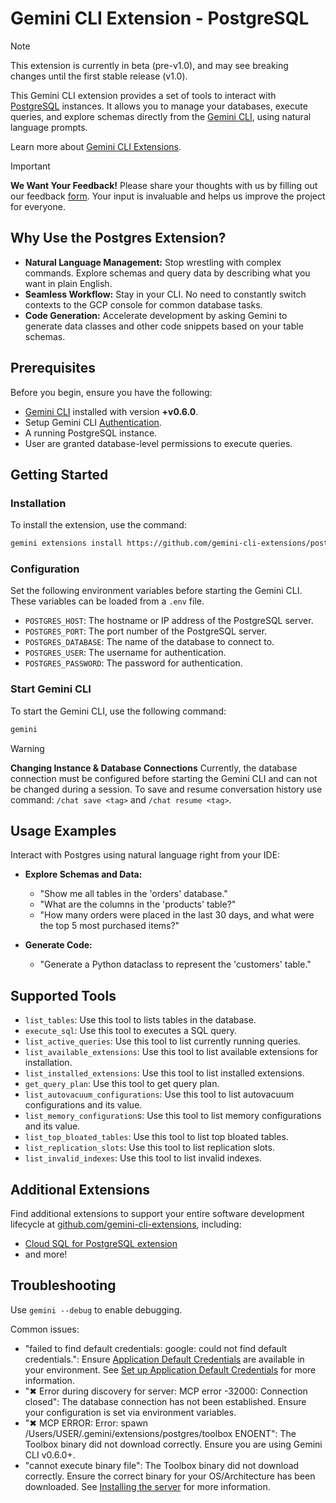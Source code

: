 # Gemini CLI Extension - PostgreSQL

> [!NOTE]
> This extension is currently in beta (pre-v1.0), and may see breaking changes until the first stable release (v1.0).

This Gemini CLI extension provides a set of tools to interact with [PostgreSQL](https://www.postgresql.org/docs/) instances. It allows you to manage your databases, execute queries, and explore schemas directly from the [Gemini CLI](https://google-gemini.github.io/gemini-cli/), using natural language prompts.

Learn more about [Gemini CLI Extensions](https://github.com/google-gemini/gemini-cli/blob/main/docs/extensions/index.md).
> [!IMPORTANT]
> **We Want Your Feedback!**
> Please share your thoughts with us by filling out our feedback [form][form]. 
> Your input is invaluable and helps us improve the project for everyone.

[form]: https://docs.google.com/forms/d/e/1FAIpQLSfEGmLR46iipyNTgwTmIDJqzkAwDPXxbocpXpUbHXydiN1RTw/viewform?usp=pp_url&entry.157487=postgres

## Why Use the Postgres Extension?

* **Natural Language Management:** Stop wrestling with complex commands. Explore schemas and query data by describing what you want in plain English.
* **Seamless Workflow:** Stay in your CLI. No need to constantly switch contexts to the GCP console for common database tasks.
* **Code Generation:** Accelerate development by asking Gemini to generate data classes and other code snippets based on your table schemas.


## Prerequisites

Before you begin, ensure you have the following:

* [Gemini CLI](https://github.com/google-gemini/gemini-cli) installed with version **+v0.6.0**.
* Setup Gemini CLI [Authentication](https://github.com/google-gemini/gemini-cli/tree/main?tab=readme-ov-file#-authentication-options).
* A running PostgreSQL instance.
* User are granted database-level permissions to execute queries.

## Getting Started

### Installation

To install the extension, use the command:

```bash
gemini extensions install https://github.com/gemini-cli-extensions/postgres
```

### Configuration

Set the following environment variables before starting the Gemini CLI. These variables can be loaded from a `.env` file.

* `POSTGRES_HOST`: The hostname or IP address of the PostgreSQL server.
* `POSTGRES_PORT`: The port number of the PostgreSQL server.
* `POSTGRES_DATABASE`: The name of the database to connect to.
* `POSTGRES_USER`: The username for authentication.
* `POSTGRES_PASSWORD`: The password for authentication.

### Start Gemini CLI

To start the Gemini CLI, use the following command:

```bash
gemini
```

> [!WARNING]
> **Changing Instance & Database Connections**
> Currently, the database connection must be configured before starting the Gemini CLI and can not be changed during a session.
> To save and resume conversation history use command: `/chat save <tag>` and `/chat resume <tag>`.

## Usage Examples

Interact with Postgres using natural language right from your IDE:

* **Explore Schemas and Data:**
    * "Show me all tables in the 'orders' database."
    * "What are the columns in the 'products' table?"
    * "How many orders were placed in the last 30 days, and what were the top 5 most purchased items?"

* **Generate Code:**
    * "Generate a Python dataclass to represent the 'customers' table."

## Supported Tools

 * `list_tables`: Use this tool to lists tables in the database.
 * `execute_sql`: Use this tool to executes a SQL query.
 * `list_active_queries`: Use this tool to list currently running queries.
 * `list_available_extensions`: Use this tool to list available extensions for installation.
 * `list_installed_extensions`: Use this tool to list installed extensions.
 * `get_query_plan`: Use this tool to get query plan.
 * `list_autovacuum_configurations`: Use this tool to list autovacuum configurations and its value.
 * `list_memory_configuration`s: Use this tool to list memory configurations and its value.
 * `list_top_bloated_tables`: Use this tool to list top bloated tables.
 * `list_replication_slots`: Use this tool to list replication slots.
 * `list_invalid_indexes`: Use this tool to list invalid indexes.

## Additional Extensions

Find additional extensions to support your entire software development lifecycle at [github.com/gemini-cli-extensions](https://github.com/gemini-cli-extensions), including:
* [Cloud SQL for PostgreSQL extension](https://github.com/gemini-cli-extensions/cloud-sql-postgresql)
* and more!

## Troubleshooting

Use `gemini --debug` to enable debugging.

Common issues:

* "failed to find default credentials: google: could not find default credentials.": Ensure [Application Default Credentials](https://cloud.google.com/docs/authentication/gcloud) are available in your environment. See [Set up Application Default Credentials](https://cloud.google.com/docs/authentication/external/set-up-adc) for more information.
* "✖ Error during discovery for server: MCP error -32000: Connection closed": The database connection has not been established. Ensure your configuration is set via environment variables.
* "✖ MCP ERROR: Error: spawn /Users/USER/.gemini/extensions/postgres/toolbox ENOENT": The Toolbox binary did not download correctly. Ensure you are using Gemini CLI v0.6.0+.
* "cannot execute binary file": The Toolbox binary did not download correctly. Ensure the correct binary for your OS/Architecture has been downloaded. See [Installing the server](https://googleapis.github.io/genai-toolbox/getting-started/introduction/#installing-the-server) for more information.
